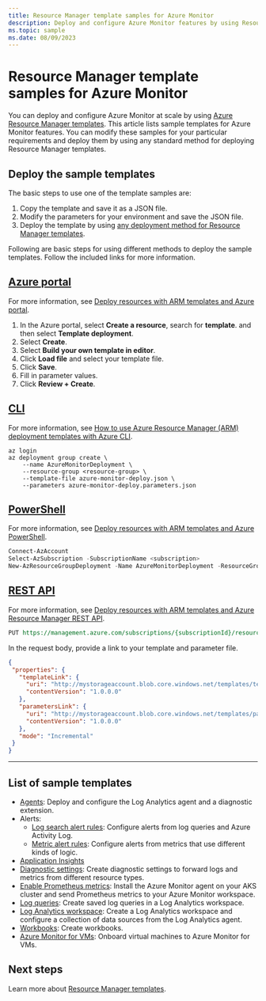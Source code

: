 ```yaml
---
title: Resource Manager template samples for Azure Monitor
description: Deploy and configure Azure Monitor features by using Resource Manager templates.
ms.topic: sample
ms.date: 08/09/2023
---
```

# Resource Manager template samples for Azure Monitor

You can deploy and configure Azure Monitor at scale by using [Azure Resource Manager templates](/azure/azure-resource-manager/templates/syntax). This article lists sample templates for Azure Monitor features. You can modify these samples for your particular requirements and deploy them by using any standard method for deploying Resource Manager templates.

## Deploy the sample templates

The basic steps to use one of the template samples are:

1. Copy the template and save it as a JSON file.
1. Modify the parameters for your environment and save the JSON file.
1. Deploy the template by using [any deployment method for Resource Manager templates](/azure/azure-resource-manager/templates/deploy-portal).

Following are basic steps for using different methods to deploy the sample templates. Follow the included links for more information.

## [Azure portal](#tab/portal)

For more information, see [Deploy resources with ARM templates and Azure portal](/azure/azure-resource-manager/templates/deploy-portal).

1. In the Azure portal, select **Create a resource**, search for **template**. and then select **Template deployment**.
1. Select **Create**.
1. Select **Build your own template in editor**.
1. Click **Load file** and select your template file.
1. Click **Save**.
1. Fill in parameter values.
1. Click **Review + Create**.

## [CLI](#tab/cli)

For more information, see [How to use Azure Resource Manager (ARM) deployment templates with Azure CLI](/azure/azure-resource-manager/templates/deploy-cli).

```azurecli
az login
az deployment group create \
    --name AzureMonitorDeployment \
    --resource-group <resource-group> \
    --template-file azure-monitor-deploy.json \
    --parameters azure-monitor-deploy.parameters.json
```

## [PowerShell](#tab/powershell)

For more information, see [Deploy resources with ARM templates and Azure PowerShell](/azure/azure-resource-manager/templates/deploy-powershell).

```powershell
Connect-AzAccount
Select-AzSubscription -SubscriptionName <subscription>
New-AzResourceGroupDeployment -Name AzureMonitorDeployment -ResourceGroupName <resource-group> -TemplateFile azure-monitor-deploy.json -TemplateParameterFile azure-monitor-deploy.parameters.json
```

## [REST API](#tab/api)

For more information, see [Deploy resources with ARM templates and Azure Resource Manager REST API](/azure/azure-resource-manager/templates/deploy-rest).

```rest
PUT https://management.azure.com/subscriptions/{subscriptionId}/resourcegroups/{resourceGroupName}/providers/Microsoft.Resources/deployments/{deploymentName}?api-version=2020-10-01
```

In the request body, provide a link to your template and parameter file.

```json
{
 "properties": {
   "templateLink": {
     "uri": "http://mystorageaccount.blob.core.windows.net/templates/template.json",
     "contentVersion": "1.0.0.0"
   },
   "parametersLink": {
     "uri": "http://mystorageaccount.blob.core.windows.net/templates/parameters.json",
     "contentVersion": "1.0.0.0"
   },
   "mode": "Incremental"
 }
}
```

---

## List of sample templates

* [Agents](../agents/resource-manager-agent.md): Deploy and configure the Log Analytics agent and a diagnostic extension.
* Alerts:
    * [Log search alert rules](../alerts/resource-manager-alerts-log.md): Configure alerts from log queries and Azure Activity Log.
    * [Metric alert rules](../alerts/resource-manager-alerts-metric.md): Configure alerts from metrics that use different kinds of logic.
* [Application Insights](../app/create-workspace-resource.md)
* [Diagnostic settings](../essentials/resource-manager-diagnostic-settings.md): Create diagnostic settings to forward logs and metrics from different resource types.
* [Enable Prometheus metrics](../containers/kubernetes-monitoring-enable.md?tabs=arm#enable-prometheus-and-grafana): Install the Azure Monitor agent on your AKS cluster and send Prometheus metrics to your Azure Monitor workspace.
* [Log queries](../logs/resource-manager-log-queries.md): Create saved log queries in a Log Analytics workspace.
* [Log Analytics workspace](../logs/resource-manager-workspace.md): Create a Log Analytics workspace and configure a collection of data sources from the Log Analytics agent.
* [Workbooks](../visualize/resource-manager-workbooks.md): Create workbooks.
* [Azure Monitor for VMs](../vm/resource-manager-vminsights.md): Onboard virtual machines to Azure Monitor for VMs.

## Next steps

Learn more about [Resource Manager templates](/azure/azure-resource-manager/templates/overview).

